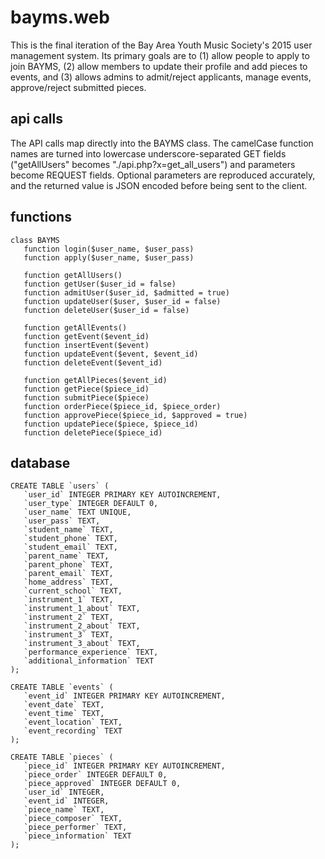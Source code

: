 # bayms.web
This is the final iteration of the Bay Area Youth Music Society's 2015 user
management system. Its primary goals are to (1) allow people to apply to join
BAYMS, (2) allow members to update their profile and add pieces to events, and
(3) allows admins to admit/reject applicants, manage events, approve/reject
submitted pieces.

## api calls
The API calls map directly into the BAYMS class. The camelCase function names
are turned into lowercase underscore-separated GET fields ("getAllUsers"
becomes "./api.php?x=get_all_users") and parameters become REQUEST fields.
Optional parameters are reproduced accurately, and the returned value is JSON
encoded before being sent to the client.

## functions
```
class BAYMS
   function login($user_name, $user_pass)
   function apply($user_name, $user_pass)

   function getAllUsers()
   function getUser($user_id = false)
   function admitUser($user_id, $admitted = true)
   function updateUser($user, $user_id = false)
   function deleteUser($user_id = false)

   function getAllEvents()
   function getEvent($event_id)
   function insertEvent($event)
   function updateEvent($event, $event_id)
   function deleteEvent($event_id)

   function getAllPieces($event_id)
   function getPiece($piece_id)
   function submitPiece($piece)
   function orderPiece($piece_id, $piece_order)
   function approvePiece($piece_id, $approved = true)
   function updatePiece($piece, $piece_id)
   function deletePiece($piece_id)
```

## database
```
CREATE TABLE `users` (
   `user_id` INTEGER PRIMARY KEY AUTOINCREMENT,
   `user_type` INTEGER DEFAULT 0,
   `user_name` TEXT UNIQUE,
   `user_pass` TEXT,
   `student_name` TEXT,
   `student_phone` TEXT,
   `student_email` TEXT,
   `parent_name` TEXT,
   `parent_phone` TEXT,
   `parent_email` TEXT,
   `home_address` TEXT,
   `current_school` TEXT,
   `instrument_1` TEXT,
   `instrument_1_about` TEXT,
   `instrument_2` TEXT,
   `instrument_2_about` TEXT,
   `instrument_3` TEXT,
   `instrument_3_about` TEXT,
   `performance_experience` TEXT,
   `additional_information` TEXT
);

CREATE TABLE `events` (
   `event_id` INTEGER PRIMARY KEY AUTOINCREMENT,
   `event_date` TEXT,
   `event_time` TEXT,
   `event_location` TEXT,
   `event_recording` TEXT
);

CREATE TABLE `pieces` (
   `piece_id` INTEGER PRIMARY KEY AUTOINCREMENT,
   `piece_order` INTEGER DEFAULT 0,
   `piece_approved` INTEGER DEFAULT 0,
   `user_id` INTEGER,
   `event_id` INTEGER,
   `piece_name` TEXT,
   `piece_composer` TEXT,
   `piece_performer` TEXT,
   `piece_information` TEXT
);
```
